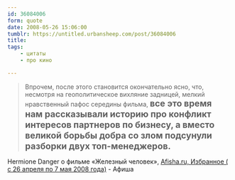 ```yaml
---
id: 36084006
form: quote
date: 2008-05-26 15:06:00
tumblr: https://untitled.urbansheep.com/post/36084006
title: 
tags:
    - цитаты
    - про кино

---
```


<blockquote>
Впрочем, после этого становится окончательно ясно, что, несмотря на геополитическое вихляние задницей, мелкий нравственный пафос середины фильма, <strong style="font-size:1.4em;">все это время нам рассказывали историю про конфликт интересов партнеров по бизнесу, а вместо великой борьбы добра со злом подсунули разборки двух топ-менеджеров.</strong>
</blockquote>

Hermione Danger о фильме «Железный человек», <a href="http://www.afisha.ru/article/izbr3_msk/">Afisha.ru, Избранное ( с 26 апреля по 7 мая 2008 года)</a> - Афиша
